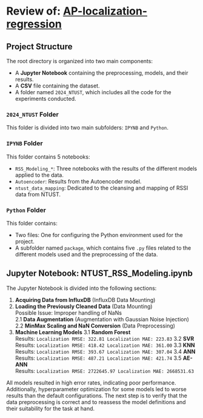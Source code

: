 # Review of: [AP-localization-regression](https://github.com/bmw-ece-ntust/AP-localization-regression/tree/master/2024_NTUST)

## Project Structure
The root directory is organized into two main components:

+ A **Jupyter Notebook** containing the preprocessing, models, and their results.
+ A **CSV** file containing the dataset.
+ A folder named `2024_NTUST`, which includes all the code for the experiments conducted.

### `2024_NTUST` Folder
This folder is divided into two main subfolders: `IPYNB` and `Python`.

### `IPYNB` Folder
This folder contains 5 notebooks:
* `RSS_Modeling_*`: Three notebooks with the results of the different models applied to the data.
* `Autoencoder`: Results from the Autoencoder model.
* `ntust_data_mapping`: Dedicated to the cleansing and mapping of RSSI data from NTUST.

### `Python` Folder
This folder contains:
* Two files: One for configuring the Python environment used for the project.
* A subfolder named `package`, which contains five `.py` files related to the different models used and the preprocessing of the data.


## Jupyter Notebook: NTUST_RSS_Modeling.ipynb

The Jupyter Notebook is divided into the following sections:

1. **Acquiring Data from InfluxDB** (InfluxDB Data Mounting)
2. **Loading the Previously Cleaned Data** (Data Mounting)  
    Possible Issue: Improper handling of NaNs  
    2.1 **Data Augmentation** (Augmentation with Gaussian Noise Injection)  
    2.2 **MinMax Scaling and NaN Conversion** (Data Preprocessing)
3. **Machine Learning Models**
    3.1 **Random Forest**  
        Results:
        ```
        Localization RMSE: 322.81
        Localization MAE: 223.83
        ```
    3.2 **SVR**  
        Results:
        ```
        Localization RMSE: 418.42
        Localization MAE: 361.00
        ```
    3.3 **KNN**  
        Results:
        ```
        Localization RMSE: 393.67
        Localization MAE: 307.04
        ```
    3.4 **ANN**  
        Results:
        ```
        Localization RMSE: 487.21
        Localization MAE: 421.74
        ```
    3.5 **AE-ANN**  
        Results:
        ```
        Localization RMSE: 2722645.97
        Localization MAE: 2668531.63
        ```

All models resulted in high error rates, indicating poor performance. Additionally, hyperparameter optimization for some models led to worse results than the default configurations. The next step is to verify that the data preprocessing is correct and to reassess the model definitions and their suitability for the task at hand.


